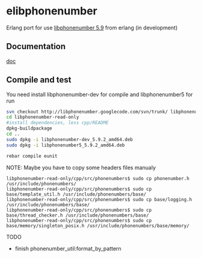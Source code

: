 elibphonenumber
===============

Erlang port for use [libphonenumber 5.9](https://code.google.com/p/libphonenumber/) from erlang (in development)

## Documentation

[doc](http://artefactop.github.io/elibphonenumber/ "documentation")

## Compile and test
You need install libphonenumber-dev for compile and libphonenumber5 for run

```bash
svn checkout http://libphonenumber.googlecode.com/svn/trunk/ libphonenumber-read-only
cd libphonenumber-read-only
#install dependencies, less cpp/README
dpkg-buildpackage
cd ..
sudo dpkg -i libphonenumber-dev_5.9.2_amd64.deb
sudo dpkg -i libphonenumber5_5.9.2_amd64.deb
```

```bash
rebar compile eunit
```

NOTE: Maybe you have to copy some headers files manualy 
```
libphonenumber-read-only/cpp/src/phonenumbers$ sudo cp phonenumber.h /usr/include/phonenumbers/
libphonenumber-read-only/cpp/src/phonenumbers$ sudo cp base/template_util.h /usr/include/phonenumbers/base/
libphonenumber-read-only/cpp/src/phonenumbers$ sudo cp base/logging.h /usr/include/phonenumbers/base/
libphonenumber-read-only/cpp/src/phonenumbers$ sudo cp base/thread_checker.h /usr/include/phonenumbers/base/
libphonenumber-read-only/cpp/src/phonenumbers$ sudo cp base/memory/singleton_posix.h /usr/include/phonenumbers/base/memory/
```


TODO 

- finish phonenumber_util:format_by_pattern

